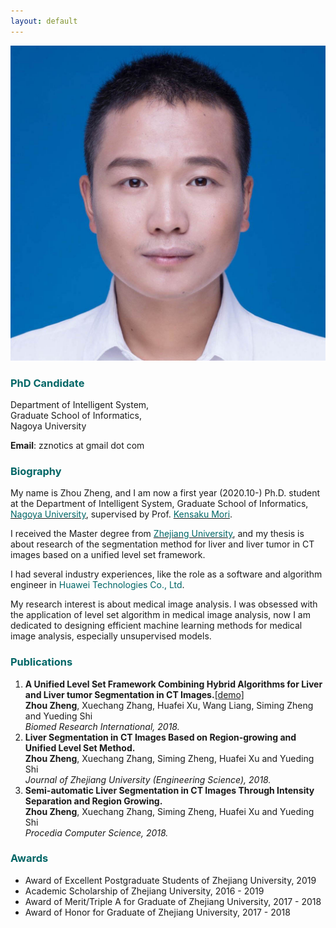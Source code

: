 ```yaml
---
layout: default
---
```


<img class="profile-picture" src="zhengzhou.jpg">

### <font color="#006666">PhD Candidate</font>

Department of Intelligent System,  
Graduate School of Informatics,  
Nagoya University

**Email**: zznotics at gmail dot com

### <font color="#006666">Biography</font>

My name is Zhou Zheng, and I am now a first year (2020.10-) Ph.D. student at the Department of Intelligent System, Graduate School of Informatics, [<font color="#006666">Nagoya University</font>](http://www.nagoya-u.ac.jp/), supervised by Prof. [<font color="#006666">Kensaku Mori</font>](https://scholar.google.com/citations?user=o0tylKsAAAAJ&hl=en&oi=ao).

I received the Master degree from [<font color="#006666">Zhejiang University</font>](http://www.zju.edu.cn/english/), and my thesis is about research of the segmentation method for liver and liver tumor in CT images based on a unified level set framework.

I had several industry experiences, like the role as a software and algorithm engineer in <font color="#006666">Huawei Technologies Co., Ltd</font>.

My research interest is about medical image analysis. I was obsessed with the application of level set algorithm in medical image analysis, now I am dedicated to designing efficient machine learning methods for medical image analysis, especially unsupervised models.

### <font color="#006666">Publications</font>

1. **A Unified Level Set Framework Combining Hybrid Algorithms for Liver and Liver tumor Segmentation in CT Images.**<a href="demo.html" target="_blank" title="click here to see the demo!">\[demo\]</a>  
   **Zhou Zheng**, Xuechang Zhang, Huafei Xu, Wang Liang, Siming Zheng and Yueding Shi  
   *Biomed Research International, 2018.*
2. **Liver Segmentation in CT Images Based on Region-growing and Unified Level Set Method.**  
   **Zhou Zheng**, Xuechang Zhang, Siming Zheng, Huafei Xu and Yueding Shi  
  *Journal of Zhejiang University (Engineering Science), 2018.*
3. **Semi-automatic Liver Segmentation in CT Images Through Intensity Separation and Region Growing.**  
   **Zhou Zheng**, Xuechang Zhang, Siming Zheng, Huafei Xu and Yueding Shi  
   *Procedia Computer Science, 2018.*

### <font color="#006666">Awards</font>
* Award of Excellent Postgraduate Students of Zhejiang University, 2019
* Academic Scholarship of Zhejiang University, 2016 - 2019
* Award of Merit/Triple A for Graduate of Zhejiang University, 2017 - 2018
* Award of Honor for Graduate of Zhejiang University, 2017 - 2018
